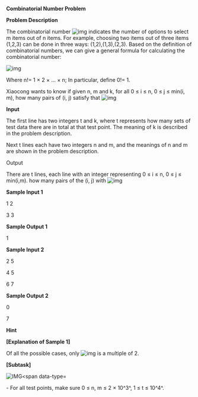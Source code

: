 **Combinatorial Number Problem**

**Problem Description**

The combinatorial number ![img](media/image1.png) indicates the number of options to select m items out of n items. For example, choosing two items out of three items (1,2,3) can be done in three ways: (1,2),(1,3),(2,3). Based on the definition of combinatorial numbers, we can give a general formula for calculating the combinatorial number:

![img](media/image2.png)

Where n!= 1 × 2 × \... × n; In particular, define 0!= 1.

Xiaocong wants to know if given n, m and k, for all 0 ≤ i ≤ n, 0 ≤ j ≤ min(i, m), how many pairs of (i, j) satisfy that ![img](media/image4.png)

**Input**

The first line has two integers t and k, where t represents how many sets of test data there are in total at that test point. The meaning of k is described in the problem description.

Next t lines each have two integers n and m, and the meanings of n and m are shown in the problem description.

Output

There are t lines, each line with an integer representing 0 ≤ i ≤ n, 0 ≤ j ≤ min(i,m). how many pairs of the (i, j) with ![img](media/image4.png)

**Sample Input 1**

1 2

3 3

**Sample Output 1**

1

**Sample Input 2**

2 5

4 5

6 7

**Sample Output 2**

0

7

**Hint**

**\[Explanation of Sample 1\]**

Of all the possible cases, only ![img](media/image5.png) is a multiple of 2.

**\[Subtask\]**

![IMG<span data-type=](media/image6.png)

\- For all test points, make sure 0 ≤ n, m ≤ 2 × 10^3^, 1 ≤ t ≤ 10^4^.
